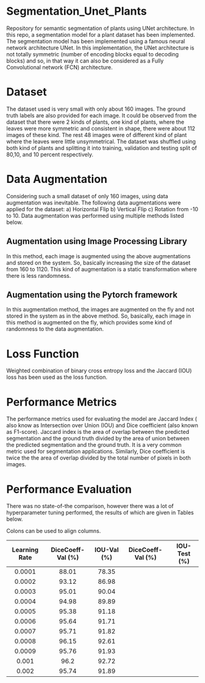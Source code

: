 # Segmentation_Unet_Plants
Repository for semantic segmentation of plants using UNet architecture. In this repo, a segmentation model for a plant dataset has been implemented. The segmentation model has been implemented using a famous neural network architecture UNet. In this implementation, the UNet architecture is not totally symmetric (number of encoding blocks equal to decoding blocks) and so, in that way it can also be considered as a Fully Convolutional network (FCN) architecture. 

# Dataset
The dataset used is very small with only about 160 images. The ground truth labels are also provided for each image. It could be observed from the dataset that there were 2 kinds of plants, one kind of plants, where the leaves were more symmetric and consistent in shape, there were about 112 images of these kind. The rest 48 images were of different kind of plant where the leaves were little unsymmetrical. The dataset was shuffled using both kind of plants and splitting
it into training, validation and testing split of 80,10, and 10 percent respectively.

# Data Augmentation
Considering such a small dataset of only 160 images, using data augmentation was inevitable. The following data augmentations were applied for the dataset: a) Horizontal Flip b) Vertical Flip c) Rotation from -10 to 10. Data augmentation was performed using multiple methods listed below.
## Augmentation using Image Processing Library
In this method, each image is augmented using the above augmentations and stored on the system. So, basically increasing the size of the dataset from 160 to 1120. This kind of augmentation is a static transformation where there is less randomness.
## Augmentation using the Pytorch framework
In this augmentation method, the images are augmented on the fly and not stored in the system as in the above method. So, basically, each image in this method is augmented on the fly, which provides some kind of randomness to the data augmentation.

# Loss Function
Weighted combination of binary cross entropy loss and the Jaccard (IOU) loss has been used as the loss function.

# Performance Metrics
The performance metrics used for evaluating the model are Jaccard Index ( also know as Intersection over Union (IOU) and Dice coefficient (also known as F1-score). Jaccard index is the area of overlap between the predicted segmentation and the ground truth divided by the area of union between the predicted segmentation and the ground truth. It is a very common metric used for segmentation applications. Similarly, Dice coefficient is twice the the area of overlap divided by the total number of pixels in both images. 

# Performance Evaluation
There was no state-of-the comparison, however there was a lot of hyperparameter tuning performed, the results of which are given in Tables below.

Colons can be used to align columns.

| Learning Rate | DiceCoeff-Val (%) | IOU-Val (%) | DiceCoeff-Val (%) | IOU-Test (%) |
| :-----------: |:-------------:    | :-----:     |   :-----:         |  :-----: |
|   0.0001      |  88.01           |   78.35      
|   0.0002      |  93.12           |   86.98
|   0.0003      |  95.01           |   90.04
|   0.0004      |  94.98           |   89.89
|   0.0005      |  95.38           |   91.18
|   0.0006      |  95.64           |   91.71
|   0.0007      |  95.71           |   91.82
|   0.0008      |  96.15           |   92.61
|   0.0009      |  95.76           |   91.93
|   0.001       |  96.2           |   92.72
|   0.002       |  95.74           |   91.89
